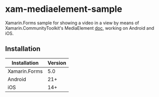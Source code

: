 # xam-mediaelement-sample

Xamarin.Forms sample for showing a video in a view by means of Xamarin.CommunityToolkit's MediaElement 
[doc](https://docs.microsoft.com/en-us/xamarin/community-toolkit/views/mediaelement), working on Android and iOS.

## Installation

Installation | Version
-- | --
Xamarin.Forms | 5.0
Android | 21+
iOS | 14+
